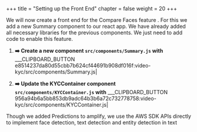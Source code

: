 +++
title = "Setting up the Front End"
chapter = false
weight = 20
+++

We will now create a front end for the Compare Faces feature . For this we add a new Summary component to our react app. We have already added all necessary libraries for the previous components. We just need to add code to enable this feature.

1. **➡️ Create a new component `src/components/Summary.js` with** ___CLIPBOARD_BUTTON e8514237da80d55cbb7b624cf44691b908df016f:video-kyc/src/components/Summary.js|

5. **➡️ Update the KYCContainer component `src/components/KYCContainer.js` with** ___CLIPBOARD_BUTTON 956a94b6a5bb853db9adc64b3b6a72c732778758:video-kyc/src/components/KYCContainer.js|


Though we added Predictions to amplify, we use the AWS SDK APIs directly to implement face detection, text detection and entity detection in text


